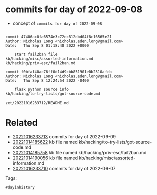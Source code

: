 # commits for day of 2022-09-08

- concept of `commits for day of 2022-09-08`

```

commit 47406ac0fa6574e3c72ec812dbd04f8c16565e21
Author: Nicholas Long <nicholas.eden.long@gmail.com>
Date:   Thu Sep 8 01:18:48 2022 +0000

    start fail2ban file
kb/hacking/misc/assorted-information.md
kb/hacking/priv-esc/fail2ban.md

commit f0bfaf40ac76ff0d14d9cbb851901e0b2310afcb
Author: Nicholas Long <nicholas.eden.long@gmail.com>
Date:   Thu Sep 8 12:24:54 2022 -0400

    flask python source info
kb/hacking/to-try-lists/got-source-code.md
```

` zet/20221016233712/README.md `

# Related

- [20221016233713](/zet/20221016233713/README.md) commits for day of 2022-09-09
- [20221014185622](/zet/20221014185622/README.md) kb file named kb/hacking/to-try-lists/got-source-code.md
- [20221014185758](/zet/20221014185758/README.md) kb file named kb/hacking/priv-esc/fail2ban.md
- [20221014190056](/zet/20221014190056/README.md) kb file named kb/hacking/misc/assorted-information.md
- [20221016233710](/zet/20221016233710/README.md) commits for day of 2022-09-07

Tags:

    #dayinhistory
